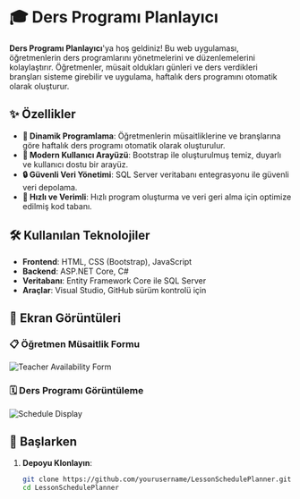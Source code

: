 # 🎓 Ders Programı Planlayıcı

**Ders Programı Planlayıcı**'ya hoş geldiniz! Bu web uygulaması, öğretmenlerin ders programlarını yönetmelerini ve düzenlemelerini kolaylaştırır. Öğretmenler, müsait oldukları günleri ve ders verdikleri branşları sisteme girebilir ve uygulama, haftalık ders programını otomatik olarak oluşturur.

## ✨ Özellikler

- **📅 Dinamik Programlama**: Öğretmenlerin müsaitliklerine ve branşlarına göre haftalık ders programı otomatik olarak oluşturulur.
- **🎨 Modern Kullanıcı Arayüzü**: Bootstrap ile oluşturulmuş temiz, duyarlı ve kullanıcı dostu bir arayüz.
- **🔒 Güvenli Veri Yönetimi**: SQL Server veritabanı entegrasyonu ile güvenli veri depolama.
- **🚀 Hızlı ve Verimli**: Hızlı program oluşturma ve veri geri alma için optimize edilmiş kod tabanı.

## 🛠️ Kullanılan Teknolojiler

- **Frontend**: HTML, CSS (Bootstrap), JavaScript
- **Backend**: ASP.NET Core, C#
- **Veritabanı**: Entity Framework Core ile SQL Server
- **Araçlar**: Visual Studio, GitHub sürüm kontrolü için

## 📸 Ekran Görüntüleri

### 📋 Öğretmen Müsaitlik Formu
![Teacher Availability Form](./screenshots/teacher_form.png)

### 🗓️ Ders Programı Görüntüleme
![Schedule Display](./screenshots/schedule_display.png)

## 🚀 Başlarken

1. **Depoyu Klonlayın**:
   ```bash
   git clone https://github.com/yourusername/LessonSchedulePlanner.git
   cd LessonSchedulePlanner
